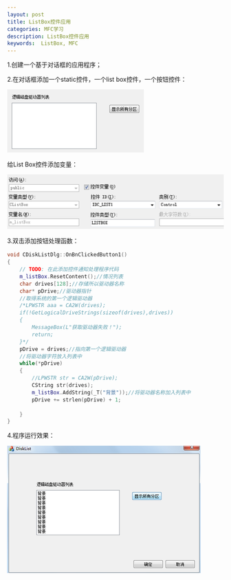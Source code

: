```yaml
---
layout: post 
title: ListBox控件应用
categories: MFC学习
description: ListBox控件应用
keywords:  ListBox, MFC
---
```


1.创建一个基于对话框的应用程序；

2.在对话框添加一个static控件，一个list box控件，一个按钮控件：

![](/images/posts/MFC/27.png)

给List Box控件添加变量：

![](/images/posts/MFC/28.png)

3.双击添加按钮处理函数：

```cpp
void CDiskListDlg::OnBnClickedButton1()
{
	// TODO: 在此添加控件通知处理程序代码
	m_listBox.ResetContent();//情况列表
	char drives[128];//存储所以驱动器名称
	char* pDrive;//驱动器指针
	//取得系统的第一个逻辑驱动器
	/*LPWSTR aaa = CA2W(drives);
	if(!GetLogicalDriveStrings(sizeof(drives),drives))
	{
		MessageBox(L"获取驱动器失败！");
		return;
	}*/
	pDrive = drives;//指向第一个逻辑驱动器
	//将驱动器字符放入列表中
	while(*pDrive)
	{
		//LPWSTR str = CA2W(pDrive);
		CString str(drives);
		m_listBox.AddString(_T("背景"));//将驱动器名称加入列表中
		pDrive += strlen(pDrive) + 1;
		
	}
}

```

4.程序运行效果：

![](/images/posts/MFC/29.png)

